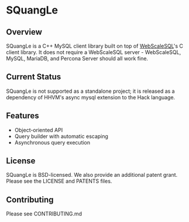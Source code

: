 SQuangLe
========

Overview
--------

SQuangLe is a C++ MySQL client library built on top of
[WebScaleSQL](http://webscalesql.org/)'s C client library. It does not require
a WebScaleSQL server - WebScaleSQL, MySQL, MariaDB, and Percona Server should
all work fine.

Current Status
--------------

SQuangLe is not supported as a standalone project; it is released as a
dependency of HHVM's async mysql extension to the Hack language.

Features
--------

 - Object-oriented API
 - Query builder with automatic escaping
 - Asynchronous query execution

License
-------

SQuangLe is BSD-licensed. We also provide an additional patent grant. Please
see the LICENSE and PATENTS files.

Contributing
------------

Please see CONTRIBUTING.md
